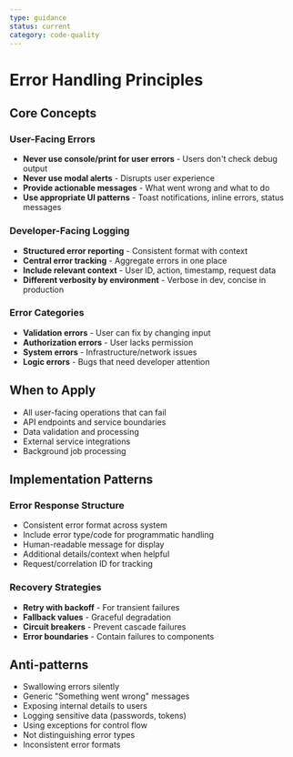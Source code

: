 ```yaml
---
type: guidance
status: current
category: code-quality
---
```


# Error Handling Principles

## Core Concepts

### User-Facing Errors
- **Never use console/print for user errors** - Users don't check debug output
- **Never use modal alerts** - Disrupts user experience
- **Provide actionable messages** - What went wrong and what to do
- **Use appropriate UI patterns** - Toast notifications, inline errors, status messages

### Developer-Facing Logging
- **Structured error reporting** - Consistent format with context
- **Central error tracking** - Aggregate errors in one place
- **Include relevant context** - User ID, action, timestamp, request data
- **Different verbosity by environment** - Verbose in dev, concise in production

### Error Categories
- **Validation errors** - User can fix by changing input
- **Authorization errors** - User lacks permission
- **System errors** - Infrastructure/network issues
- **Logic errors** - Bugs that need developer attention

## When to Apply
- All user-facing operations that can fail
- API endpoints and service boundaries
- Data validation and processing
- External service integrations
- Background job processing

## Implementation Patterns

### Error Response Structure
- Consistent error format across system
- Include error type/code for programmatic handling
- Human-readable message for display
- Additional details/context when helpful
- Request/correlation ID for tracking

### Recovery Strategies
- **Retry with backoff** - For transient failures
- **Fallback values** - Graceful degradation
- **Circuit breakers** - Prevent cascade failures
- **Error boundaries** - Contain failures to components

## Anti-patterns
- Swallowing errors silently
- Generic "Something went wrong" messages
- Exposing internal details to users
- Logging sensitive data (passwords, tokens)
- Using exceptions for control flow
- Not distinguishing error types
- Inconsistent error formats

